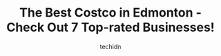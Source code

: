 ---
layout: ampstory
image: https://i0.wp.com/www.auto.or.id/wp-content/uploads/2023/06/costco-wholesale-0-edmonton-1686322651.jpeg?resize=640,853
author: techidn
featured: false
description: Edmonton, Alberta, Canada is a haven for Costco enthusiasts, boasting an impressive array of 7 top-notch establishments. Whether youre a seasoned connoisseur or simply curious to explore th
title: The Best Costco in Edmonton - Check Out 7 Top-rated Businesses!
cover:
   title: The Best Costco in Edmonton - Check Out 7 Top-rated Businesses!
   subtitle: AUTO.OR.ID
   background: https://www.auto.or.id/wp-content/uploads/2023/06/costco-wholesale-0-edmonton-1686322651.jpeg

pages: 
 - layout: thirds
   top: <h1>#1 Costco Wholesale</h1>
   bottom: "<p>Great Cosco, wasnt too busy today and was able to find everything I was looking for! I even found something new today, a pack of Kirkland hot dogs but instead of being t</p>"
   background: https://www.auto.or.id/wp-content/uploads/2023/06/costco-wholesale-1-edmonton-1686322652.jpeg
   backgroundblur: true
 - layout: thirds
   top: <h1>#2 Costco Wholesale</h1>
   bottom: "<p>7259 Winterburn Rd NW, Edmonton, AB T5T 4K2, Canada</p>"
   background: https://www.auto.or.id/wp-content/uploads/2023/06/costco-wholesale-2-edmonton-1686322653.jpeg
   cta:
      link: https://www.auto.or.id/the-best-costco-in-edmonton-check-out-7-top-rated-businesses/
      text: The Best Costco in Edmonton - Check Out 7 Top-rated Businesses!
 - layout: thirds
   top: <h1>#3 Costco Wholesale</h1>
   bottom: "<p>13650 50 St NW, Edmonton, AB T5A 4Y3, Canada</p>"
   background: https://images.unsplash.com/photo-1504215680853-026ed2a45def?ixlib=rb-4.0.3&ixid=MnwxMjA3fDB8MHxwaG90by1wYWdlfHx8fGVufDB8fHx8&auto=format&fit=crop&w=640&h=853&q=80
   cta:
      link: https://www.auto.or.id/the-best-costco-in-edmonton-check-out-7-top-rated-businesses/
      text: The Best Costco in Edmonton - Check Out 7 Top-rated Businesses!
 - layout: thirds
   top: <h1>#4 Costco Wholesale</h1>
   bottom: "<p>2201 Broadmoor Blvd, Sherwood Park, AB T8H 0A1, Canada</p>"
   background: https://images.unsplash.com/photo-1485291571150-772bcfc10da5?ixlib=rb-4.0.3&ixid=MnwxMjA3fDB8MHxwaG90by1wYWdlfHx8fGVufDB8fHx8&auto=format&fit=crop&w=640&h=853&q=80
   cta:
      link: https://www.auto.or.id/the-best-costco-in-edmonton-check-out-7-top-rated-businesses/
      text: The Best Costco in Edmonton - Check Out 7 Top-rated Businesses!
 - layout: thirds
   top: <h1>#5 Costco Wholesale</h1>
   bottom: "<p>2584 46 Ave E, Nisku, AB T0C 0V0, Canada</p>"
   background: https://images.unsplash.com/photo-1525609004556-c46c7d6cf023?ixlib=rb-4.0.3&ixid=MnwxMjA3fDB8MHxwaG90by1wYWdlfHx8fGVufDB8fHx8&auto=format&fit=crop&w=640&h=853&q=80
   cta:
      link: https://www.auto.or.id/the-best-costco-in-edmonton-check-out-7-top-rated-businesses/
      text: The Best Costco in Edmonton - Check Out 7 Top-rated Businesses!
 - layout: thirds
   top: <h1>#6 Costco Business Centre</h1>
   bottom: "<p>10310 186 St NW, Edmonton, AB T5S 2X6, Canada</p>"
   background: https://images.unsplash.com/photo-1583169215889-68d12eea7c1e?ixlib=rb-4.0.3&ixid=MnwxMjA3fDB8MHxwaG90by1wYWdlfHx8fGVufDB8fHx8&auto=format&fit=crop&w=640&h=853&q=80
   cta:
      link: https://www.auto.or.id/the-best-costco-in-edmonton-check-out-7-top-rated-businesses/
      text: The Best Costco in Edmonton - Check Out 7 Top-rated Businesses!

 - layout: thirds
   middle: Continue reading...
   background: https://images.unsplash.com/photo-1598870113763-84b6f70c0fb3?ixlib=rb-4.0.3&ixid=MnwxMjA3fDB8MHxwaG90by1wYWdlfHx8fGVufDB8fHx8&auto=format&fit=crop&w=640&h=853&q=80
   cta:
      link: https://www.auto.or.id/the-best-costco-in-edmonton-check-out-7-top-rated-businesses/
      text: The Best Costco in Edmonton - Check Out 7 Top-rated Businesses!

---